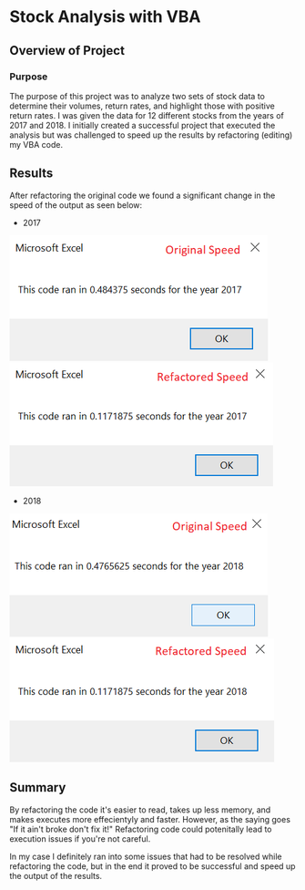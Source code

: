 # Stock Analysis with VBA
## Overview of Project
### Purpose
The purpose of this project was to analyze two sets of stock data to determine their volumes, return rates, and highlight those with positive return rates. I was given the data for 12 different stocks from the years of 2017 and 2018. I initially created a successful project that executed the analysis but was challenged to speed up the results by refactoring (editing) my VBA code. 
## Results
After refactoring the original code we found a significant change in the speed of the output as seen below:
- 2017

![VBA_Challenge_2017_Original](https://github.com/RyanWhited/stock-analysis/blob/main/VBA_Challenge_2017_Original.png)   ![VBA_Challenge_2017](https://github.com/RyanWhited/stock-analysis/blob/main/VBA_Challenge_2017.png) 

- 2018

![VBA_Challenge_2018_Original](https://github.com/RyanWhited/stock-analysis/blob/main/VBA_Challenge_2018_Original.png)   ![VBA_Challenge_2018](https://github.com/RyanWhited/stock-analysis/blob/main/VBA_Challenge_2018.png)

## Summary
By refactoring the code it's easier to read, takes up less memory, and makes executes more effecientyly and faster. However, as the saying goes "If it ain't broke don't fix it!" Refactoring code could potenitally lead to execution issues if you're not careful. 

In my case I definitely ran into some issues that had to be resolved while refactoring the code, but in the end it proved to be successful and speed up the output of the results. 
